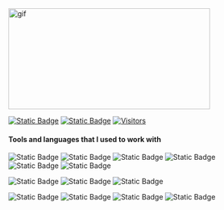 <img src= "https://github.com/user-attachments/assets/66778bb7-2d4a-4984-8565-1ce34da88d90" alt="gif" width="400" height="200"/>

[![Static Badge](https://img.shields.io/badge/Gmail-black?style=for-the-badge&logo=gmail&logoColor=%23EA4335&labelColor=white&color=%23EA4335)](mailto:asherjohn48@gmail.com)
[![Static Badge](https://img.shields.io/badge/Linkedin-black?style=for-the-badge&logoColor=blue&labelColor=white&color=blue)](https://www.linkedin.com/in/john-asher-manit-7035b8264/)
[![Visitors](https://api.visitorbadge.io/api/visitors?path=https%3A%2F%2Fgithub.com%2F99lash&countColor=%23ffffff)](https://visitorbadge.io/status?path=https%3A%2F%2Fgithub.com%2F99lash)


#### Tools and languages that I used to work with

![Static Badge](https://img.shields.io/badge/JavaScript-white?style=flat-square&logo=javascript&logoColor=black&labelColor=white&color=white)
![Static Badge](https://img.shields.io/badge/Node.js-white?style=flat-square&logo=nodedotjs&logoColor=black&labelColor=white&color=white)
![Static Badge](https://img.shields.io/badge/Express.js-white?style=flat-square&logo=express&logoColor=black&labelColor=white&color=white)
![Static Badge](https://img.shields.io/badge/MongoDB-white?style=flat-square&logo=mongodb&logoColor=black&labelColor=white&color=white)
![Static Badge](https://img.shields.io/badge/EJS-white?style=flat-square&logo=ejs&logoColor=black&labelColor=white&color=white)
![Static Badge](https://img.shields.io/badge/Java-white?style=flat-square&logo=java&logoColor=black&labelColor=white&color=white)

![Static Badge](https://img.shields.io/badge/Debian-white?style=flat-square&logo=debian&logoColor=black&labelColor=white&color=white)
![Static Badge](https://img.shields.io/badge/Vercel-white?style=flat-square&logo=vercel&logoColor=black&labelColor=white&color=white)
![Static Badge](https://img.shields.io/badge/Linux-white?style=flat-square&logo=linux&logoColor=black&labelColor=white&color=white)

![Static Badge](https://img.shields.io/badge/HTML5-white?style=flat-square&logo=html5&logoColor=black&labelColor=white&color=white)
![Static Badge](https://img.shields.io/badge/CSS3-white?style=flat-square&logo=css3&logoColor=black&labelColor=white&color=white)
![Static Badge](https://img.shields.io/badge/Tailwind%20CSS-white?style=flat-square&logo=tailwindcss&logoColor=black&labelColor=white&color=white)
![Static Badge](https://img.shields.io/badge/Figma-white?style=flat-square&logo=figma&logoColor=black&labelColor=white&color=white)







